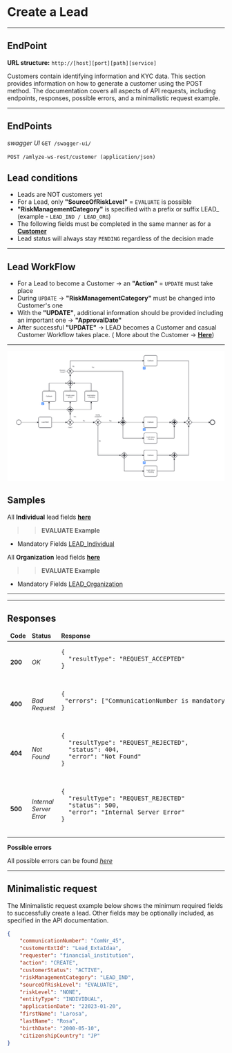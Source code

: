# Create a Lead
---

## EndPoint

**URL structure:** `http://[host][port][path][service]`

Customers contain identifying information and KYC data. This section provides information on how to generate a customer using the POST method. The documentation covers all aspects of API requests, including endpoints, responses, possible errors, and a minimalistic request example.

------------


## EndPoints

*swagger UI* `GET /swagger-ui/`

`POST /amlyze-ws-rest/customer (application/json)`

## Lead conditions
* Leads are NOT customers yet
* For a Lead, only <b>"SourceOfRiskLevel"</b> = `EVALUATE` is possible
* <b>"RiskManagementCategory"</b> is specified with a prefix or suffix LEAD_ (example - `LEAD_IND / LEAD_ORG`)
* The following fields must be completed in the same manner as for a [<b>Customer</b>](../customer/customer.md)
* Lead status will always stay `PENDING` regardless of the decision made
---

## Lead WorkFlow
* For a Lead to become a Customer → an <b>"Action"</b> = `UPDATE` must take place
* During `UPDATE` → <b>"RiskManagementCategory"</b> must be changed into Customer's one
* With the <b>"UPDATE"</b>, additional information should be provided including an important one → <b>"ApprovalDate"</b>
* After successful <b>"UPDATE"</b> → LEAD becomes a Customer and casual Customer Workflow takes place.
 ( More about the Customer → [<b>Here</b>](../customer/customer.md))

 ---
 ![Alt text](./image.png)

## Samples
All <b>Individual</b> lead fields [<b>here</b>](INDIVIDUAL/INDIVIDUAL_Fields.md)

>> <b>EVALUATE Example</b>

* Mandatory Fields [LEAD_Individual](../leads/INDIVIDUAL/INDIVIDUAL_Fields.md) 

All <b>Organization</b> lead fields [<b>here</b>](../leads/ORGANIZATION/ORGANIZATION_Fields.md) 

>> <b>EVALUATE Example</b>

* Mandatory Fields [LEAD_Organization](ORGANIZATION/ORGANIZATION_Samples/evaluate_LEAD_ORGANIZATION_Mandatory.json) 

---

----------------------

## Responses

<table>
		<thead>
			<tr>
				<td><b>Code</b></td>
				<td><b>Status</b></td>
				<td><b>Response</b></td>
			</tr>
		</thead>
		<tbody>
			<tr>
				<td><b>200</b></td>
				<td><i>OK</i></td>
				<td>
					<pre>
{
  "resultType": "REQUEST_ACCEPTED"
}
                    </pre>
				</td>
			</tr>
			<tr>
				<td><b>400</b></td>
				<td><i>Bad Request</i></td>
				<td> 
                    <pre>
{
 "errors": ["CommunicationNumber is mandatory"]
}
                    </pre>
				</td>
			</tr>
				<tr>
				<td><b>404</b></td>
				<td><i>Not Found</i></td>
				<td> 
                    <pre>
{
  "resultType": "REQUEST_REJECTED",
  "status": 404,
  "error": "Not Found"
}
                    </pre>
				</td>
			</tr>
			<tr>
				<td><b>500</b></td>
				<td><i>Internal Server Error</i></td>
				<td> 
                    <pre>
{
  "resultType": "REQUEST_REJECTED"
  "status": 500,
  "error": "Internal Server Error"
}
                    </pre>
				</td>
			</tr>
		</tbody>
</table>


**Possible errors**

All possible errors can be found [*here*](cust_possible_errors.md)  


------


## Minimalistic request

The Minimalistic request example below shows the minimum required fields to successfully create a lead. Other fields may be optionally included, as specified in the API documentation.



```json
{
	"communicationNumber": "ComNr_45",
	"customerExtId": "Lead_ExtaIdaa",
	"requester": "financial_institution",
	"action": "CREATE",
	"customerStatus": "ACTIVE",
	"riskManagementCategory": "LEAD_IND",
	"sourceOfRiskLevel": "EVALUATE",
	"riskLevel": "NONE",
	"entityType": "INDIVIDUAL",
	"applicationDate": "22023-01-20",
	"firstName": "Larosa",
	"lastName": "Rosa",
	"birthDate": "2000-05-10",
	"citizenshipCountry": "JP"
}
```
